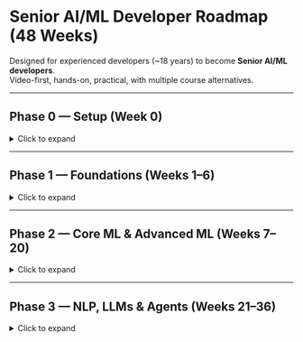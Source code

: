 # Senior AI/ML Developer Roadmap (48 Weeks)

Designed for experienced developers (~18 years) to become **Senior AI/ML developers**.  
Video-first, hands-on, practical, with multiple course alternatives.

---

## Phase 0 — Setup (Week 0)
<details>
<summary>Click to expand</summary>

| Week | Course / Resource | Author / Platform | Focus / Notes | Task / Project | Outcome | Link | Alternatives |
|------|-----------------|-----------------|---------------|----------------|---------|------|-------------|
| 0 | Environment Setup | Self-guided | Python 3.10+, Conda/venv, VS Code, Git, Docker, Jupyter / Colab, basic Linux/CLI. Prepare environment to avoid issues later. | Install and configure all tools; run “Hello World” notebooks | Ready dev environment for ML & DL | [Guide](https://realpython.com/python-virtual-environments-a-primer/) | [LinkedIn Learning: Python Dev Env](https://www.linkedin.com/learning/python-essential-training-2) |

</details>

---

## Phase 1 — Foundations (Weeks 1–6)
<details>
<summary>Click to expand</summary>

| Week | Course / Resource | Author / Platform | Focus / Notes | Task / Project | Outcome | Link | Alternatives |
|------|-----------------|-----------------|---------------|----------------|---------|------|-------------|
| 1 | Python for Data Analysis | Wes McKinney / O'Reilly | Advanced Pandas & NumPy, vectorized ops, groupby, pivot tables. Focus on speed and efficiency. | Practice complex data wrangling on CSV/SQL exports | Efficient data manipulation & analysis | [Video](https://www.oreilly.com/videos/python-for-data/9781803243979/) | Udemy: [Python for Data Analysis](https://www.udemy.com/course/python-for-data-analysis/), LinkedIn Learning: [Python Data Analysis](https://www.linkedin.com/learning/python-for-data-science-essential-training-2) |
| 2 | Effective Pandas | Matt Harrison / YouTube | Optimized DataFrame operations, joins, performance tricks. Focus on large, dirty datasets. | Apply cleaning & aggregation on messy datasets | Master Pandas for ML workflows | [Video](https://www.youtube.com/watch?v=zgbUk90aQ6A) | Udemy: [Pandas Masterclass](https://www.udemy.com/course/pandas-data-analysis/), LinkedIn Learning: [Data Analysis with Pandas](https://www.linkedin.com/learning/pandas-data-analysis/) |
| 3 | Essence of Linear Algebra | 3Blue1Brown / YouTube | Visual linear algebra concepts: vectors, matrices, transformations. Build intuition for ML. | Implement small exercises in NumPy | Intuitive grasp of linear algebra | [Playlist](https://www.youtube.com/playlist?list=PLZHQObOWTQDPD3MizzM2xVFitgF8hE_ab) | Udemy: [Linear Algebra for ML](https://www.udemy.com/course/linear-algebra-for-machine-learning/), LinkedIn Learning: [Linear Algebra Foundations](https://www.linkedin.com/learning/linear-algebra-foundations) |
| 4 | Mathematics for Machine Learning | Imperial College London / Coursera | Vector calculus, matrix decompositions, linear algebra applied in ML. Focus on practical implementation. | Implement PCA/SVD from scratch in NumPy | Strong math foundation for ML | [Course](https://www.coursera.org/specializations/mathematics-machine-learning) | LinkedIn Learning: [Linear Algebra for ML](https://www.linkedin.com/learning/linear-algebra-for-machine-learning) |
| 5 | Probability & Statistics | Khan Academy | Distributions, hypothesis testing, sampling, applied to ML metrics. Focus on understanding evaluation metrics. | Apply probability metrics on real datasets | Able to compute precision, recall, AUC | [Khan Academy](https://www.khanacademy.org/math/statistics-probability) | LinkedIn Learning: [Statistics for Data Science](https://www.linkedin.com/learning/statistics-foundations-1), Udemy: [Statistics for Data Science](https://www.udemy.com/course/statistics-for-data-science/) |
| 6 | Data Pipeline Mini-Project | Self-guided | Combine SQL + Python + Pandas + visualization. Focus on end-to-end data engineering basics. | Build data pipeline: SQL → Python transformations → Dashboard | End-to-end ETL & visualization experience | N/A | Udemy: [Python ETL & Data Pipelines](https://www.udemy.com/course/python-data-pipelines/) |

</details>

---

## Phase 2 — Core ML & Advanced ML (Weeks 7–20)
<details>
<summary>Click to expand</summary>

| Week | Course / Resource | Author / Platform | Focus / Notes | Task / Project | Outcome | Link | Alternatives |
|------|-----------------|-----------------|---------------|----------------|---------|------|-------------|
| 7 | Hands-On Machine Learning with Scikit-Learn | Aurélien Géron / Book + Code | Implement classical ML models: regression, trees, SVMs. Pipelines and preprocessing. Focus on code-first approach. | Build ML pipeline: data → model → evaluation → API | Practical ML implementation skills | [Book](https://www.amazon.com/Hands-Machine-Learning-Scikit-Learn-TensorFlow/dp/1491962291) | Udemy: [Hands-On ML](https://www.udemy.com/course/hands-on-machine-learning/), LinkedIn Learning: [Machine Learning Foundations](https://www.linkedin.com/learning/machine-learning-foundations/) |
| 8 | Practical Deep Learning for Coders | fast.ai / Video | Applied DL: CNNs, RNNs, transfer learning, PyTorch. Focus on building real models quickly. | Train image classifier & text model | Real-world DL experience | [Course](https://course.fast.ai/) | Udemy: [Deep Learning with PyTorch](https://www.udemy.com/course/deep-learning-with-pytorch/), LinkedIn Learning: [Deep Learning Fundamentals](https://www.linkedin.com/learning/deep-learning-foundations) |
| 9 | Neural Networks: Zero to Hero | Andrej Karpathy / YouTube | Build NNs from scratch, backpropagation, optimization. Focus on deep conceptual understanding. | Implement feedforward NN from scratch | Deep understanding of NN internals | [Video](https://www.youtube.com/watch?v=aircAruvnKk) | N/A |
| 10 | Deep Learning Specialization | Andrew Ng / Coursera | Supplement theory: CNN, RNN, hyperparameter tuning. Focus on filling gaps from coding-first courses. | Experiment with Keras/TensorFlow | Solid theoretical foundation | [Course](https://www.coursera.org/specializations/deep-learning) | Udemy: [Deep Learning A-Z](https://www.udemy.com/course/deeplearning/), LinkedIn Learning: [Deep Learning Foundations](https://www.linkedin.com/learning/deep-learning-foundations) |
| 11–12 | ML Deployment Mini-Project | Self-guided | Focus on deploying ML/DL models using Gradio / Streamlit / Flask. End-to-end experience. | Deploy trained ML/DL model as API | End-to-end project deployment skills | N/A | Udemy: [Python Flask API Deployment](https://www.udemy.com/course/python-flask-api/) |
| 13–14 | Model Optimization & Hyperparameters | Self-guided | Grid search, CV, regularization, early stopping. Focus on practical performance tuning. | Tune existing models & compare performance | ML model evaluation & optimization | N/A | Udemy: [Hyperparameter Tuning in Python](https://www.udemy.com/course/hyperparameter-tuning-in-python/) |
| 15–16 | Capstone ML/DL Project | Self-guided | Integrate ML + DL pipelines. Focus on portfolio-ready, real-world problem. | Build production-ready ML/DL project | Portfolio-ready ML/DL system | N/A | Udemy: [End-to-End ML Project](https://www.udemy.com/course/end-to-end-machine-learning-project/) |
| 17–20 | Optional Advanced Theories | DeepLearning.AI / Coursera | Fill gaps from applied DL courses. Focus on advanced architectures (ResNet, Transformers). | Implement complex architectures | Deep learning mastery for professional use | [Course](https://www.deeplearning.ai/) | LinkedIn Learning: [Advanced Deep Learning](https://www.linkedin.com/learning/advanced-deep-learning) |

</details>

---

## Phase 3 — NLP, LLMs & Agents (Weeks 21–36)
<details>
<summary>Click to expand</summary>

| Week | Course / Resource | Author / Platform | Focus / Notes | Task / Project | Outcome | Link | Alternatives |
|------|-----------------|-----------------|---------------|----------------|---------|------|-------------|
| 21–24 | Hugging Face Course | Hugging Face / Video & Labs | Transformers, tokenizers, fine-tuning LLMs. Focus on applied NLP. | Fine-tune transformer on domain data | Hands-on NLP & LLM skills | [Course](https://huggingface.co/learn) | Udemy: [Hugging Face Transformers](https://www.udemy.com/course/hugging-face-transformers/), LinkedIn Learning: [Applied NLP](https://www.linkedin.com/learning/natural-language-processing) |
| 21–24 | CS224N: NLP with Deep Learning | Stanford / Video & Assignments | Transformers theory, embeddings, attention. Deep conceptual understanding. | Implement small transformer-based project | Solid theoretical & coding skills in NLP | [Course](http://web.stanford.edu/class/cs224n/) | N/A |
| 25–28 | Full Stack LLM Bootcamp | Full Stack Deep Learning
```
